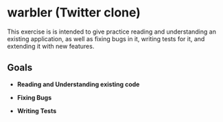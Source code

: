 # warbler (Twitter clone)

This exercise is is intended to give practice reading and understanding an existing application, as well as fixing bugs in it, writing tests for it, and extending it with new features.

## Goals

- **Reading and Understanding existing code**

- **Fixing Bugs**

- **Writing Tests**
